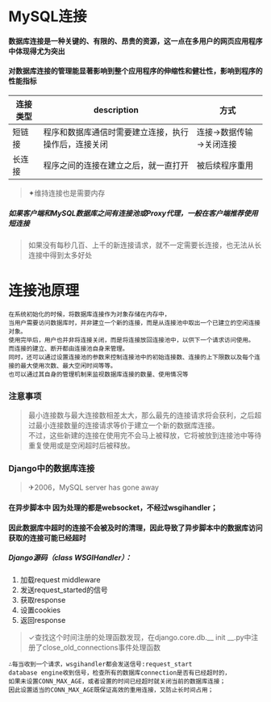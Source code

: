 # MySQL连接
#### 数据库连接是一种关键的、有限的、昂贵的资源，这一点在多用户的网页应用程序中体现得尤为突出
#### 对数据库连接的管理能显著影响到整个应用程序的伸缩性和健壮性，影响到程序的性能指标
连接类型|description|方式
---|---|---
短链接|程序和数据库通信时需要建立连接，执行操作后，连接关闭|连接→数据传输→关闭连接
长连接|程序之间的连接在建立之后，就一直打开|被后续程序重用
> ✦维持连接也是需要内存

##### 如果客户端和MySQL数据库之间有连接池或Proxy代理，一般在客户端推荐使用短连接
> 如果没有每秒几百、上千的新连接请求，就不一定需要长连接，也无法从长连接中得到太多好处

# 连接池原理
```
在系统初始化的时候，将数据库连接作为对象存储在内存中，
当用户需要访问数据库时，并非建立一个新的连接，而是从连接池中取出一个已建立的空闲连接对象。
使用完毕后，用户也并非将连接关闭，而是将连接放回连接池中，以供下一个请求访问使用。
而连接的建立、断开都由连接池自身来管理。
同时，还可以通过设置连接池的参数来控制连接池中的初始连接数、连接的上下限数以及每个连接的最大使用次数、最大空闲时间等等。
也可以通过其自身的管理机制来监视数据库连接的数量、使用情况等
```
### 注意事项
> 最小连接数与最大连接数相差太大，那么最先的连接请求将会获利，之后超过最小连接数量的连接请求等价于建立一个新的数据库连接。   
> 不过，这些新建的连接在使用完不会马上被释放，它将被放到连接池中等待重复使用或是空闲超时后被释放。   

### Django中的数据库连接
> ✈2006，MySQL server has gone away

#### 在异步脚本中 因为处理的都是websocket，不经过wsgihandler；
#### 因此数据库中超时的连接不会被及时的清理，因此导致了异步脚本中的数据库访问获取的连接可能已经超时
##### Django源码（class WSGIHandler）：
1. 加载request middleware
2. 发送request_started的信号
3. 获取response
4. 设置cookies
5. 返回response
> ✓查找这个时间注册的处理函数发现，在django.core.db.__ init __.py中注册了close_old_connections事件处理函数
```
∴每当收到一个请求，wsgihandler都会发送信号:request_start
database engine收到信号，检查所有的数据库connection是否有已经超时的，
如果未设置CONN_MAX_AGE，或者设置的时间已经超时就关闭当前的数据库连接；
因此设置适当的CONN_MAX_AGE既保证高效的重用连接，又防止长时间占用；
```
